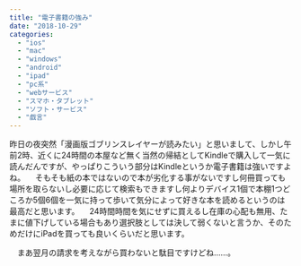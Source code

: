 ```yaml
---
title: "電子書籍の強み"
date: "2018-10-29"
categories: 
  - "ios"
  - "mac"
  - "windows"
  - "android"
  - "ipad"
  - "pc系"
  - "webサービス"
  - "スマホ・タブレット"
  - "ソフト・サービス"
  - "戯言"
---
```


昨日の夜突然「漫画版ゴブリンスレイヤーが読みたい」と思いまして、しかし午前2時、近くに24時間の本屋など無く当然の帰結としてKindleで購入して一気に読んだんですが、やっぱりこういう部分はKindleというか電子書籍は強いですよね。 　そもそも紙の本ではないので本が劣化する事がないですし何冊買っても場所を取らないし必要に応じて検索もできますし何よりデバイス1個で本棚1つどころか5個6個を一気に持って歩いて気分によって好きな本を読めるというのは最高だと思います。 　24時間時間を気にせずに買えるし在庫の心配も無用、たまに値下げしている場合もあり選択肢としては決して弱くないと言うか、そのためだけにiPadを買っても良いくらいだと思います。

　まあ翌月の請求を考えながら買わないと駄目ですけどね……。
